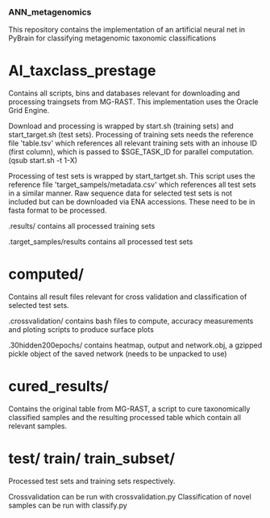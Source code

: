 ### ANN_metagenomics
This repository contains the implementation of an artificial neural net in PyBrain for classifying metagenomic taxonomic classifications

# AI_taxclass_prestage
Contains all scripts, bins and databases relevant for downloading and processing traingsets from MG-RAST. This implementation uses the Oracle Grid Engine.

Download and processing is wrapped by start.sh (training sets) and start_target.sh (test sets). Processing of training sets needs the reference file 'table.tsv' which references all relevant training sets with an inhouse ID (first column), which is passed to $SGE_TASK_ID for parallel computation. (qsub start.sh -t 1-X)

Processing of test sets is wrapped by start_tartget.sh. This script uses the reference file 'target_sampels/metadata.csv' which references all test sets in a similar manner. Raw sequence data for selected test sets is not included but can be downloaded via ENA accessions. These need to be in fasta format to be processed.

.results/ contains all processed training sets 

.target_samples/results contains all processed test sets

# computed/
Contains all result files relevant for cross validation and classification of selected test sets.

.crossvalidation/ contains bash files to compute, accuracy measurements and ploting scripts to produce surface plots

.30hidden200epochs/ contains heatmap, output and network.obj, a gzipped pickle object of the saved network (needs to be unpacked to use)

# cured_results/
Contains the original table from MG-RAST, a script to cure taxonomically classified samples and the resulting processed table which contain all relevant samples.

# test/ train/ train_subset/
Processed test sets and training sets respectively. 

Crossvalidation can be run with crossvalidation.py
Classification of novel samples can be run with classify.py 
